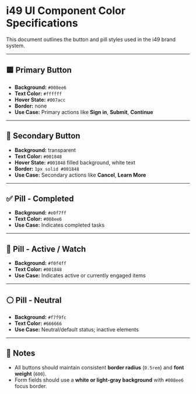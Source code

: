 # i49 UI Component Color Specifications

This document outlines the button and pill styles used in the i49 brand system.

---

## 🟦 Primary Button

- **Background:** `#008ee6`
- **Text Color:** `#ffffff`
- **Hover State:** `#007acc`
- **Border:** none
- **Use Case:** Primary actions like **Sign in**, **Submit**, **Continue**

---

## 🔵 Secondary Button

- **Background:** transparent
- **Text Color:** `#001848`
- **Hover State:** `#001848` filled background, white text
- **Border:** `1px solid #001848`
- **Use Case:** Secondary actions like **Cancel**, **Learn More**

---

## ✅ Pill - Completed

- **Background:** `#e0f7ff`
- **Text Color:** `#008ee6`
- **Use Case:** Indicates completed tasks

---

## 📘 Pill - Active / Watch

- **Background:** `#f0f4ff`
- **Text Color:** `#001848`
- **Use Case:** Indicates active or currently engaged items

---

## ⚪ Pill - Neutral

- **Background:** `#f7f9fc`
- **Text Color:** `#666666`
- **Use Case:** Neutral/default status; inactive elements

---

## 🧠 Notes

- All buttons should maintain consistent **border radius** (`0.5rem`) and **font weight** (`600`).
- Form fields should use a **white or light-gray background** with `#008ee6` focus border.

